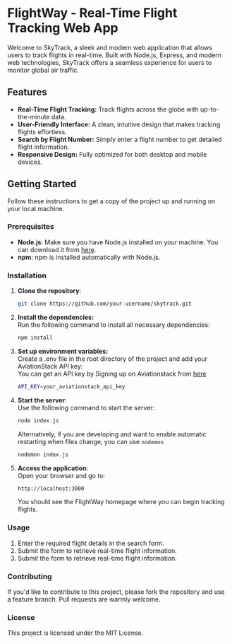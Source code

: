 # FlightWay - Real-Time Flight Tracking Web App

Welcome to SkyTrack, a sleek and modern web application that allows users to track flights in real-time. Built with Node.js, Express, and modern web technologies, SkyTrack offers a seamless experience for users to monitor global air traffic.

## Features

- **Real-Time Flight Tracking:** Track flights across the globe with up-to-the-minute data.
- **User-Friendly Interface:** A clean, intuitive design that makes tracking flights effortless.
- **Search by Flight Number:** Simply enter a flight number to get detailed flight information.
- **Responsive Design:** Fully optimized for both desktop and mobile devices.

## Getting Started

Follow these instructions to get a copy of the project up and running on your local machine.

### Prerequisites

- **Node.js**: Make sure you have Node.js installed on your machine. You can download it from [here](https://nodejs.org/).
- **npm**: npm is installed automatically with Node.js.

### Installation

1. **Clone the repository**:
   ```bash
   git clone https://github.com/your-username/skytrack.git

2. **Install the dependencies:**<br />
Run the following command to install all necessary dependencies: <br />
    ```bash
    npm install 

3. **Set up environment variables:**<br />
Create a .env file in the root directory of the project and add your AviationStack API key:<br />
You can get an API key by Signing up on Aviationstack from [here](https://aviationstack.com/login)
    ```bash
    API_KEY=your_aviationstack_api_key
    
4. **Start the server**:\
    Use the following command to start the server:
    ```bash
    node index.js
    ```
    Alternatively, if you are developing and want      to enable automatic restarting when files          change, you can use ```nodemon```
    ```bash
    nodemon index.js
    ```

5.  **Access the application**: <br />
    Open your browser and go to:
    ```bash
    http://localhost:3000
    ```
    You should see the FlightWay homepage where you can begin tracking flights.



### Usage

1. Enter the required flight details in the search form.
2. Submit the form to retrieve real-time flight information.
3. Submit the form to retrieve real-time flight information.



### Contributing
If you'd like to contribute to this project, please fork the repository and use a feature branch. Pull requests are warmly welcome.


### License
This project is licensed under the MIT License. 
